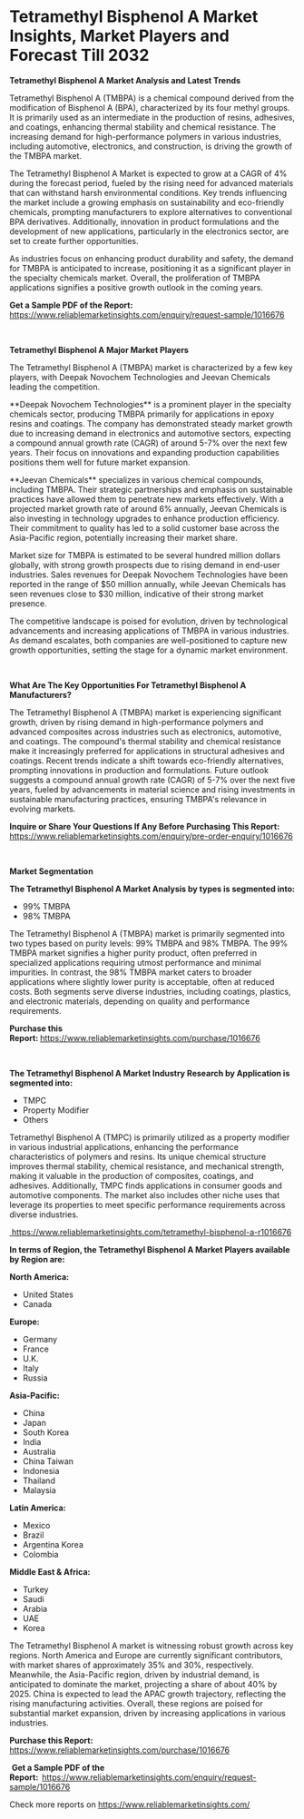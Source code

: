 <p><h1>Tetramethyl Bisphenol A Market Insights, Market Players and Forecast Till 2032</h1></p><p><strong>Tetramethyl Bisphenol A Market Analysis and Latest Trends</strong></p>
<p><p>Tetramethyl Bisphenol A (TMBPA) is a chemical compound derived from the modification of Bisphenol A (BPA), characterized by its four methyl groups. It is primarily used as an intermediate in the production of resins, adhesives, and coatings, enhancing thermal stability and chemical resistance. The increasing demand for high-performance polymers in various industries, including automotive, electronics, and construction, is driving the growth of the TMBPA market.</p><p>The Tetramethyl Bisphenol A Market is expected to grow at a CAGR of 4% during the forecast period, fueled by the rising need for advanced materials that can withstand harsh environmental conditions. Key trends influencing the market include a growing emphasis on sustainability and eco-friendly chemicals, prompting manufacturers to explore alternatives to conventional BPA derivatives. Additionally, innovation in product formulations and the development of new applications, particularly in the electronics sector, are set to create further opportunities. </p><p>As industries focus on enhancing product durability and safety, the demand for TMBPA is anticipated to increase, positioning it as a significant player in the specialty chemicals market. Overall, the proliferation of TMBPA applications signifies a positive growth outlook in the coming years.</p></p>
<p><strong>Get a Sample PDF of the Report:&nbsp;</strong> <a href="https://www.reliablemarketinsights.com/enquiry/request-sample/1016676?utm_campaign=3291&utm_medium=2&utm_source=Github&utm_content=ia&utm_term=02042025&utm_id=tetramethyl-bisphenol-a">https://www.reliablemarketinsights.com/enquiry/request-sample/1016676</a></p>
<p>&nbsp;</p>
<p><strong>Tetramethyl Bisphenol A Major Market Players</strong></p>
<p><p>The Tetramethyl Bisphenol A (TMBPA) market is characterized by a few key players, with Deepak Novochem Technologies and Jeevan Chemicals leading the competition. </p><p>**Deepak Novochem Technologies** is a prominent player in the specialty chemicals sector, producing TMBPA primarily for applications in epoxy resins and coatings. The company has demonstrated steady market growth due to increasing demand in electronics and automotive sectors, expecting a compound annual growth rate (CAGR) of around 5-7% over the next few years. Their focus on innovations and expanding production capabilities positions them well for future market expansion.</p><p>**Jeevan Chemicals** specializes in various chemical compounds, including TMBPA. Their strategic partnerships and emphasis on sustainable practices have allowed them to penetrate new markets effectively. With a projected market growth rate of around 6% annually, Jeevan Chemicals is also investing in technology upgrades to enhance production efficiency. Their commitment to quality has led to a solid customer base across the Asia-Pacific region, potentially increasing their market share.</p><p>Market size for TMBPA is estimated to be several hundred million dollars globally, with strong growth prospects due to rising demand in end-user industries. Sales revenues for Deepak Novochem Technologies have been reported in the range of $50 million annually, while Jeevan Chemicals has seen revenues close to $30 million, indicative of their strong market presence.</p><p>The competitive landscape is poised for evolution, driven by technological advancements and increasing applications of TMBPA in various industries. As demand escalates, both companies are well-positioned to capture new growth opportunities, setting the stage for a dynamic market environment.</p></p>
<p>&nbsp;</p>
<p><strong>What Are The Key Opportunities For Tetramethyl Bisphenol A Manufacturers?</strong></p>
<p><p>The Tetramethyl Bisphenol A (TMBPA) market is experiencing significant growth, driven by rising demand in high-performance polymers and advanced composites across industries such as electronics, automotive, and coatings. The compound's thermal stability and chemical resistance make it increasingly preferred for applications in structural adhesives and coatings. Recent trends indicate a shift towards eco-friendly alternatives, prompting innovations in production and formulations. Future outlook suggests a compound annual growth rate (CAGR) of 5-7% over the next five years, fueled by advancements in material science and rising investments in sustainable manufacturing practices, ensuring TMBPA's relevance in evolving markets.</p></p>
<p><strong>Inquire or Share Your Questions If Any Before Purchasing This Report:</strong> <a href="https://www.reliablemarketinsights.com/enquiry/pre-order-enquiry/1016676?utm_campaign=3291&utm_medium=2&utm_source=Github&utm_content=ia&utm_term=02042025&utm_id=tetramethyl-bisphenol-a">https://www.reliablemarketinsights.com/enquiry/pre-order-enquiry/1016676</a></p>
<p>&nbsp;</p>
<p><strong>Market Segmentation</strong></p>
<p><strong>The Tetramethyl Bisphenol A Market Analysis by types is segmented into:</strong></p>
<p><ul><li>99% TMBPA</li><li>98% TMBPA</li></ul></p>
<p><p>The Tetramethyl Bisphenol A (TMBPA) market is primarily segmented into two types based on purity levels: 99% TMBPA and 98% TMBPA. The 99% TMBPA market signifies a higher purity product, often preferred in specialized applications requiring utmost performance and minimal impurities. In contrast, the 98% TMBPA market caters to broader applications where slightly lower purity is acceptable, often at reduced costs. Both segments serve diverse industries, including coatings, plastics, and electronic materials, depending on quality and performance requirements.</p></p>
<p><strong>Purchase this Report:&nbsp;</strong><a href="https://www.reliablemarketinsights.com/purchase/1016676?utm_campaign=3291&utm_medium=2&utm_source=Github&utm_content=ia&utm_term=02042025&utm_id=tetramethyl-bisphenol-a">https://www.reliablemarketinsights.com/purchase/1016676</a></p>
<p>&nbsp;</p>
<p><strong>The Tetramethyl Bisphenol A Market Industry Research by Application is segmented into:</strong></p>
<p><ul><li>TMPC</li><li>Property Modifier</li><li>Others</li></ul></p>
<p><p>Tetramethyl Bisphenol A (TMPC) is primarily utilized as a property modifier in various industrial applications, enhancing the performance characteristics of polymers and resins. Its unique chemical structure improves thermal stability, chemical resistance, and mechanical strength, making it valuable in the production of composites, coatings, and adhesives. Additionally, TMPC finds applications in consumer goods and automotive components. The market also includes other niche uses that leverage its properties to meet specific performance requirements across diverse industries.</p></p>
<p><a href="https://www.reliablemarketinsights.com/tetramethyl-bisphenol-a-r1016676?utm_campaign=3291&utm_medium=2&utm_source=Github&utm_content=ia&utm_term=02042025&utm_id=tetramethyl-bisphenol-a">&nbsp;https://www.reliablemarketinsights.com/tetramethyl-bisphenol-a-r1016676</a></p>
<p><strong>In terms of Region, the Tetramethyl Bisphenol A Market Players available by Region are:</strong></p>
<p>
    <p> <strong> North America: </strong>
        <ul>
            <li>United States</li>
            <li>Canada</li>
        </ul>
        </p> 
    <p> <strong> Europe: </strong>
        <ul>
            <li>Germany</li>
            <li>France</li>
            <li>U.K.</li>
            <li>Italy</li>
            <li>Russia</li>
        </ul>
        </p> 
    <p> <strong> Asia-Pacific: </strong>
        <ul>
            <li>China</li>
            <li>Japan</li>
            <li>South Korea</li>
            <li>India</li>
            <li>Australia</li>
            <li>China Taiwan</li>
            <li>Indonesia</li>
            <li>Thailand</li>
            <li>Malaysia</li>
        </ul>
        </p> 
    <p> <strong> Latin America: </strong>
        <ul>
            <li>Mexico</li>
            <li>Brazil</li>
            <li>Argentina Korea</li>
            <li>Colombia</li>
        </ul>
        </p> 
    <p> <strong> Middle East & Africa: </strong>
        <ul>
            <li>Turkey</li>
            <li>Saudi</li>
            <li>Arabia</li>
            <li>UAE</li>
            <li>Korea</li>
        </ul>
    </p>
    </p>
<p><p>The Tetramethyl Bisphenol A market is witnessing robust growth across key regions. North America and Europe are currently significant contributors, with market shares of approximately 35% and 30%, respectively. Meanwhile, the Asia-Pacific region, driven by industrial demand, is anticipated to dominate the market, projecting a share of about 40% by 2025. China is expected to lead the APAC growth trajectory, reflecting the rising manufacturing activities. Overall, these regions are poised for substantial market expansion, driven by increasing applications in various industries.</p></p>
<p><strong>Purchase this Report: </strong><a href="https://www.reliablemarketinsights.com/purchase/1016676?utm_campaign=3291&utm_medium=2&utm_source=Github&utm_content=ia&utm_term=02042025&utm_id=tetramethyl-bisphenol-a">https://www.reliablemarketinsights.com/purchase/1016676</a></p>
<p>&nbsp;<strong>Get a Sample PDF of the Report:&nbsp;&nbsp;</strong><a href="https://www.reliablemarketinsights.com/enquiry/request-sample/1016676?utm_campaign=3291&utm_medium=2&utm_source=Github&utm_content=ia&utm_term=02042025&utm_id=tetramethyl-bisphenol-a">https://www.reliablemarketinsights.com/enquiry/request-sample/1016676</a></p>
<p><strong></strong></p>
<p>Check more reports on <a href="https://www.reliablemarketinsights.com/?utm_campaign=3291&utm_medium=2&utm_source=Github&utm_content=ia&utm_term=02042025&utm_id=tetramethyl-bisphenol-a">https://www.reliablemarketinsights.com/</a></p>